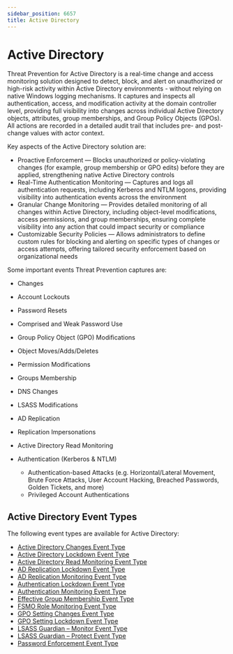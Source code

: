 ```yaml
---
sidebar_position: 6657
title: Active Directory
---
```


# Active Directory

Threat Prevention for Active Directory is a real-time change and access monitoring solution designed to detect, block, and alert on unauthorized or high-risk activity within Active Directory environments - without relying on native Windows logging mechanisms. It captures and inspects all authentication, access, and modification activity at the domain controller level, providing full visibility into changes across individual Active Directory objects, attributes, group memberships, and Group Policy Objects (GPOs). All actions are recorded in a detailed audit trail that includes pre- and post-change values with actor context.

Key aspects of the Active Directory solution are:

* Proactive Enforcement — Blocks unauthorized or policy-violating changes (for example, group membership or GPO edits) before they are applied, strengthening native Active Directory controls
* Real-Time Authentication Monitoring — Captures and logs all authentication requests, including Kerberos and NTLM logons, providing visibility into authentication events across the environment
* Granular Change Monitoring — Provides detailed monitoring of all changes within Active Directory, including object-level modifications, access permissions, and group memberships, ensuring complete visibility into any action that could impact security or compliance
* Customizable Security Policies — Allows administrators to define custom rules for blocking and alerting on specific types of changes or access attempts, offering tailored security enforcement based on organizational needs

Some important events Threat Prevention captures are:

* Changes
* Account Lockouts
* Password Resets
* Comprised and Weak Password Use
* Group Policy Object (GPO) Modifications
* Object Moves/Adds/Deletes
* Permission Modifications
* Groups Membership
* DNS Changes
* LSASS Modifications
* AD Replication
* Replication Impersonations
* Active Directory Read Monitoring
* Authentication (Kerberos & NTLM)

  * Authentication-based Attacks (e.g. Horizontal/Lateral Movement, Brute Force Attacks, User Account Hacking, Breached Passwords, Golden Tickets, and more)
  * Privileged Account Authentications

## Active Directory Event Types

The following event types are available for Active Directory:

* [Active Directory Changes Event Type](../Admin/Policies/EventType/ActiveDirectoryChanges "Active Directory Changes Event Type")
* [Active Directory Lockdown Event Type](../Admin/Policies/EventType/ActiveDirectoryLockdown "Active Directory Lockdown Event Type")
* [Active Directory Read Monitoring Event Type](../Admin/Policies/EventType/ActiveDirectoryReadMonitoring "Active Directory Read Monitoring Event Type")
* [AD Replication Lockdown Event Type](../Admin/Policies/EventType/ADReplicationLockdown "AD Replication Lockdown Event Type")
* [AD Replication Monitoring Event Type](../Admin/Policies/EventType/ADReplicationMonitoring "AD Replication Monitoring Event Type")
* [Authentication Lockdown Event Type](../Admin/Policies/EventType/AuthenticationLockdown "Authentication Lockdown Event Type")
* [Authentication Monitoring Event Type](../Admin/Policies/EventType/AuthenticationMonitoring "Authentication Monitoring Event Type")
* [Effective Group Membership Event Type](../Admin/Policies/EventType/EffectiveGroupMembership "Effective Group Membership Event Type")
* [FSMO Role Monitoring Event Type](../Admin/Policies/EventType/FSMORoleMonitoring "FSMO Role Monitoring Event Type")
* [GPO Setting Changes Event Type](../Admin/Policies/EventType/GPOSettingChanges "GPO Setting Changes Event Type")
* [GPO Setting Lockdown Event Type](../Admin/Policies/EventType/GPOSettingLockdown "GPO Setting Lockdown Event Type")
* [LSASS Guardian – Monitor Event Type](../Admin/Policies/EventType/LSASSGuardianMonitor "LSASS Guardian – Monitor Event Type")
* [LSASS Guardian – Protect Event Type](../Admin/Policies/EventType/LSASSGuardianProtect "LSASS Guardian – Protect Event Type")
* [Password Enforcement Event Type](../Admin/Policies/EventType/PasswordEnforcement "Password Enforcement Event Type")